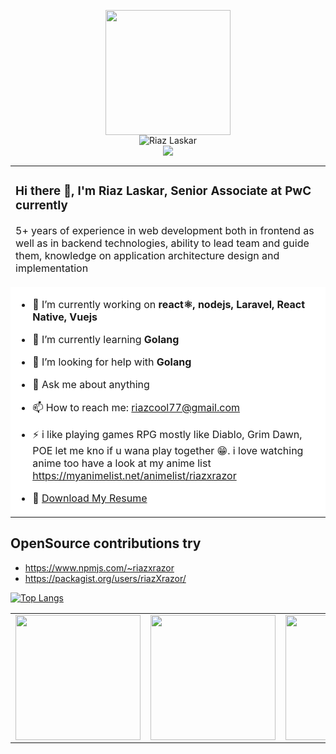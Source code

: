 <p align="center">
    <img width=200 src=https://github.com/riazXrazor/riazXrazor/blob/master/fd373f86-fbf3-4a3c-9160-d0531e9b0eac.gif/><br/>
    <img src=https://komarev.com/ghpvc/?username=riazXrazor alt="Riaz Laskar"/> <br/>
    <img src=https://github-readme-stats.vercel.app/api?username=riazXrazor&show_icons=true]&hide=["contribs","prs"] /><br/>
</p>







<table border="0" width="100%">
  <tr>
    <td>
    
### Hi there 👋, I'm Riaz Laskar, Senior Associate at PwC currently

5+ years of experience in web development both in
frontend as well as in backend 
technologies, ability to lead team and guide them,
knowledge on application architecture design and implementation
    </td>
  </tr>
  <tr>
     <td colspan=2 bgcolor="#fff">
     
- 🔭 I’m currently working on **react⚛️, nodejs, Laravel, React Native, Vuejs** 
- 🌱 I’m currently learning **Golang** 
- 🤔 I’m looking for help with **Golang**
- 💬 Ask me about anything
- 📫 How to reach me: riazcool77@gmail.com
- ⚡ i like playing games RPG mostly like Diablo, Grim Dawn, POE let me kno if u wana play together 😁. 
     i love watching anime too have a look at my anime list 
     https://myanimelist.net/animelist/riazxrazor
 - :page_facing_up:  [Download My Resume](https://drive.google.com/uc?export=download&id=14694ZPLIj9bSp7XuTMn9O6mTanEqLfcS) 


     
     </td>
  </tr>
</table>


## OpenSource contributions try 
 - https://www.npmjs.com/~riazxrazor
 - https://packagist.org/users/riazXrazor/ 

[![Top Langs](https://github-readme-stats.vercel.app/api/top-langs/?username=riazXrazor&hide=html,css,EJS,SCSS&langs_count=10)](https://github.com/riazXrazor/riazXrazor)

<table border="0" width="100%">
  <tr>
         <td><img width=200 src=https://images.credly.com/images/abf73960-edd2-4115-9ab9-e42e9fd967e9/JSLandia.png /></td>  
         <td><img width=200 src=https://i.stack.imgur.com/sNUgX.png/></td>  
         <td><img width=200 src=https://i.stack.imgur.com/HVkH8.png/></td>  
         <td><img width=200 src=https://i.stack.imgur.com/eGeak.png/></td>  
         <td><img width=200 src=https://i.stack.imgur.com/cX0zR.png/></td>  
         <td><img width=200 src=https://i.stack.imgur.com/qO4vx.png/></td>  
         <td><img width=200 src="https://media-exp1.licdn.com/dms/image/sync/C4E27AQFA1PvqeSHNfg/articleshare-shrink_800/0/1632058857118?e=1632146400&v=beta&t=JPNKzILHxJ9zDIeKzgZngHpOvZ3qrJBl8Mot03MXHnQ"/></td> 
      <td><img width=200 src="https://media-exp1.licdn.com/dms/image/sync/C4E27AQHJRFjFzw52gw/articleshare-shrink_800/0/1632059052331?e=1632146400&v=beta&t=1jwo0jokvaElVsrp2x8K4LpiIwLaAn1WhIauNXmoHf8"/></td> 
      <td><img width=200 src="https://media-exp1.licdn.com/dms/image/sync/C4E27AQHUA7XjLzCEHQ/articleshare-shrink_800/0/1632059125392?e=1632146400&v=beta&t=oN10Nn4nmxvO3gt7iHWBSsb7XE5K22Bk7GaA0INvijw"/></td> 
      

      
  </tr>
</table>




